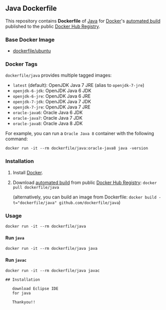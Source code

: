 ## Java Dockerfile


This repository contains **Dockerfile** of [Java](https://www.java.com/) for [Docker](https://www.docker.com/)'s [automated build](https://registry.hub.docker.com/u/dockerfile/java/) published to the public [Docker Hub Registry](https://registry.hub.docker.com/).


### Base Docker Image

* [dockerfile/ubuntu](http://dockerfile.github.io/#/ubuntu)


### Docker Tags

`dockerfile/java` provides multiple tagged images:

* `latest` (default): OpenJDK Java 7 JRE (alias to `openjdk-7-jre`)
* `openjdk-6-jdk`: OpenJDK Java 6 JDK
* `openjdk-6-jre`: OpenJDK Java 6 JRE
* `openjdk-7-jdk`: OpenJDK Java 7 JDK
* `openjdk-7-jre`: OpenJDK Java 7 JRE
* `oracle-java6`: Oracle Java 6 JDK
* `oracle-java7`: Oracle Java 7 JDK
* `oracle-java8`: Oracle Java 8 JDK

For example, you can run a `Oracle Java 8` container with the following command:

    docker run -it --rm dockerfile/java:oracle-java8 java -version


### Installation

1. Install [Docker](https://www.docker.com/).

2. Download [automated build](https://registry.hub.docker.com/u/dockerfile/java/) from public [Docker Hub Registry](https://registry.hub.docker.com/): `docker pull dockerfile/java`

   (alternatively, you can build an image from Dockerfile: `docker build -t="dockerfile/java" github.com/dockerfile/java`)


### Usage

    docker run -it --rm dockerfile/java

#### Run `java`

    docker run -it --rm dockerfile/java java

#### Run `javac`

    docker run -it --rm dockerfile/java javac
    
    ## Installation 
       
       download Eclipse IDE 
       for java
       
       Thankyou!!
